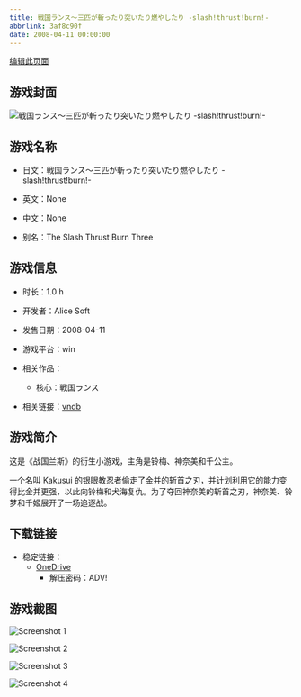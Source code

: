 ```yaml
---
title: 戦国ランス～三匹が斬ったり突いたり燃やしたり -slash!thrust!burn!-
abbrlink: 3af8c90f
date: 2008-04-11 00:00:00
---
```

[编辑此页面](https://github.com/ACG-3/ADV3-source/blob/main/source/_posts/games/%E6%88%A6%E5%9B%BD%E3%83%A9%E3%83%B3%E3%82%B9%EF%BD%9E%E4%B8%89%E5%8C%B9%E3%81%8C%E6%96%AC%E3%81%A3%E3%81%9F%E3%82%8A%E7%AA%81%E3%81%84%E3%81%9F%E3%82%8A%E7%87%83%E3%82%84%E3%81%97%E3%81%9F%E3%82%8A%20-slash%21thrust%21burn%21-.md)

## 游戏封面

![戦国ランス～三匹が斬ったり突いたり燃やしたり -slash!thrust!burn!-](https://pan.timero.xyz/onedrive/img_lib_001/%E6%88%A6%E5%9B%BD%E3%83%A9%E3%83%B3%E3%82%B9%EF%BD%9E%E4%B8%89%E5%8C%B9%E3%81%8C%E6%96%AC%E3%81%A3%E3%81%9F%E3%82%8A%E7%AA%81%E3%81%84%E3%81%9F%E3%82%8A%E7%87%83%E3%82%84%E3%81%97%E3%81%9F%E3%82%8A%20-slash%21thrust%21burn%21-_cover.avif)


## 游戏名称

- 日文：戦国ランス～三匹が斬ったり突いたり燃やしたり -slash!thrust!burn!-
- 英文：None
- 中文：None

- 别名：The Slash Thrust Burn Three


## 游戏信息

- 时长：1.0 h
- 开发者：Alice Soft
- 发售日期：2008-04-11
- 游戏平台：win
- 相关作品：
   - 核心：戦国ランス

- 相关链接：[vndb](https://vndb.org/v31408)


## 游戏简介

这是《战国兰斯》的衍生小游戏，主角是铃梅、神奈美和千公主。

一个名叫 Kakusui 的银眼教忍者偷走了金并的斩首之刃，并计划利用它的能力变得比金并更强，以此向铃梅和犬海复仇。为了夺回神奈美的斩首之刃，神奈美、铃梦和千姬展开了一场追逐战。




## 下载链接

- 稳定链接：
    - [OneDrive](https://pan.timero.xyz/onedrive/adv_lib_001/%E6%88%A6%E5%9B%BD%E3%83%A9%E3%83%B3%E3%82%B9%EF%BD%9E%E4%B8%89%E5%8C%B9%E3%81%8C%E6%96%AC%E3%81%A3%E3%81%9F%E3%82%8A%E7%AA%81%E3%81%84%E3%81%9F%E3%82%8A%E7%87%83%E3%82%84%E3%81%97%E3%81%9F%E3%82%8A%20-slash%21thrust%21burn%21-)
        - 解压密码：ADV!



## 游戏截图


![Screenshot 1](https://pan.timero.xyz/onedrive/img_lib_001/%E6%88%A6%E5%9B%BD%E3%83%A9%E3%83%B3%E3%82%B9%EF%BD%9E%E4%B8%89%E5%8C%B9%E3%81%8C%E6%96%AC%E3%81%A3%E3%81%9F%E3%82%8A%E7%AA%81%E3%81%84%E3%81%9F%E3%82%8A%E7%87%83%E3%82%84%E3%81%97%E3%81%9F%E3%82%8A%20-slash%21thrust%21burn%21-_Screenshot_1.avif)

![Screenshot 2](https://pan.timero.xyz/onedrive/img_lib_001/%E6%88%A6%E5%9B%BD%E3%83%A9%E3%83%B3%E3%82%B9%EF%BD%9E%E4%B8%89%E5%8C%B9%E3%81%8C%E6%96%AC%E3%81%A3%E3%81%9F%E3%82%8A%E7%AA%81%E3%81%84%E3%81%9F%E3%82%8A%E7%87%83%E3%82%84%E3%81%97%E3%81%9F%E3%82%8A%20-slash%21thrust%21burn%21-_Screenshot_2.avif)

![Screenshot 3](https://pan.timero.xyz/onedrive/img_lib_001/%E6%88%A6%E5%9B%BD%E3%83%A9%E3%83%B3%E3%82%B9%EF%BD%9E%E4%B8%89%E5%8C%B9%E3%81%8C%E6%96%AC%E3%81%A3%E3%81%9F%E3%82%8A%E7%AA%81%E3%81%84%E3%81%9F%E3%82%8A%E7%87%83%E3%82%84%E3%81%97%E3%81%9F%E3%82%8A%20-slash%21thrust%21burn%21-_Screenshot_3.avif)

![Screenshot 4](https://pan.timero.xyz/onedrive/img_lib_001/%E6%88%A6%E5%9B%BD%E3%83%A9%E3%83%B3%E3%82%B9%EF%BD%9E%E4%B8%89%E5%8C%B9%E3%81%8C%E6%96%AC%E3%81%A3%E3%81%9F%E3%82%8A%E7%AA%81%E3%81%84%E3%81%9F%E3%82%8A%E7%87%83%E3%82%84%E3%81%97%E3%81%9F%E3%82%8A%20-slash%21thrust%21burn%21-_Screenshot_4.avif)

